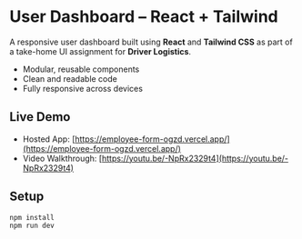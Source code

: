 # User Dashboard – React + Tailwind

A responsive user dashboard built using **React** and **Tailwind CSS** as part of a take-home UI assignment for **Driver Logistics**.

- Modular, reusable components  
- Clean and readable code  
- Fully responsive across devices

##  Live Demo

- Hosted App: [https://employee-form-ogzd.vercel.app/](https://employee-form-ogzd.vercel.app/)
- Video Walkthrough: [https://youtu.be/-NpRx2329t4](https://youtu.be/-NpRx2329t4)

##  Setup

```bash
npm install
npm run dev
